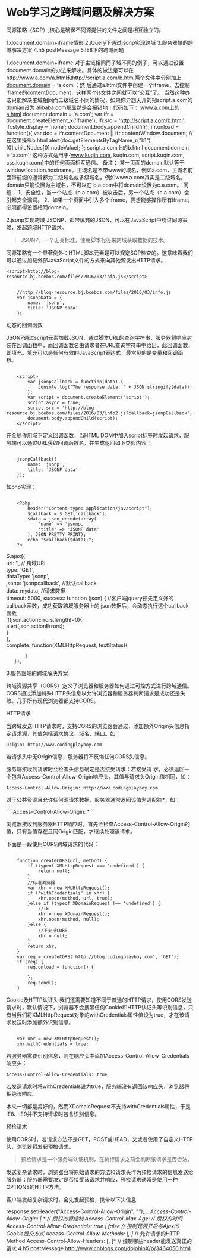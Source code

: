 # Web学习之跨域问题及解决方案
同源策略（SOP）,核心是确保不同源提供的文件之间是相互独立的。

1.document.domain+iframe情形 
2.jQuery下通过jsonp实现跨域 
3.服务器端的跨域解决方案 
4.h5 postMessage
5.IE8下的跨域问题

1.document.domain+iframe
对于主域相同而子域不同的例子，可以通过设置document.domain的办法来解决。具体的做法是可以在
http://www.a.com/a.html和http://script.a.com/b.html两个文件中分别加上document.domain = ‘a.com’；然
后通过a.html文件中创建一个iframe，去控制iframe的contentDocument，这样两个js文件之间就可以“交互”了。
当然这种办法只能解决主域相同而二级域名不同的情况，如果你异想天开的把script.a.com的domian设为
alibaba.com那显然是会报错地！代码如下：
www.a.com上的a.html
document.domain = 'a.com';
var ifr = document.createElement_x('iframe');
ifr.src = 'http://script.a.com/b.html';
ifr.style.display = 'none';
document.body.appendChild(ifr);
ifr.onload = function(){
    var doc = ifr.contentDocument || ifr.contentWindow.document;
    // 在这里操纵b.html
    alert(doc.getElementsByTagName_r("h1")[0].childNodes[0].nodeValue);
};
script.a.com上的b.html
document.domain = 'a.com';
这种方式适用于{www.kuqin.com, kuqin.com, script.kuqin.com, css.kuqin.com}中的任何页面相互通信。
备注：
    某一页面的domain默认等于window.location.hostname。主域名是不带www的域名，例如a.com，主域名前
面带前缀的通常都为二级域名或多级域名，例如www.a.com其实是二级域名。 domain只能设置为主域名，不可以在
b.a.com中将domain设置为c.a.com。
问题：
	1、安全性，当一个站点（b.a.com）被攻击后，另一个站点（c.a.com）会引起安全漏洞。
	2、如果一个页面中引入多个iframe，要想能够操作所有iframe，必须都得设置相同domain。

2.jsonp实现跨域
JSONP，即带填充的JSON，可以在JavaScript中绕过同源策略，发起跨域HTTP请求。

> JSONP，一个无关标准，使用脚本标签来跨域获取数据的技术。

同源策略有一个显著例外：HTML脚本元素是可以规避SOP检查的。这意味着我们可以通过加载外部JavaScript文件的方式来向其他源发出HTTP请求。

```<script>http://blog-resource.bj.bcebos.com/files/2016/03/info.js</script>```

```

    //http://blog-resource.bj.bcebos.com/files/2016/03/info.js
    var jsonpData = {
        name: 'jsonp',
	    title: 'JSONP data'
    };
```

动态的回调函数

JSONP通过script元素加载JSON，通过脚本URL的查询字符串，服务器将响应封装在回调函数中，而回调函数名由请求者在URL查询字符串中给出，此回调函数，即填充。填充可以是任何有效的JavaScript表达式，最常见的是变量和回调函数。

```

    <script>
        var jsonpCallback = function(data) {
            console.log('The response data: ' + JSON.stringify(data));
        };
        var script = document.createElement('script');
        script.async = true;
        script.src = 'http://blog-resource.bj.bcebos.com/files/2016/03/info2.js?callback=jsonpCallback';
        document.body.appendChild(script);
    </script>
```
在全局作用域下定义回调函数，当HTML DOM中加入script标签时发起请求，服务端可以通过URL获取回调函数名，并生成返回如下类似内容：

```

    jsonpCallback({
        name: 'jsonp',
        title: 'JSONP data'
    });
```
如php实现：

```
    
    <?php
        header("Content-type: application/javascript");
        $callback = $_GET['callback'];
        $data = json_encode(array(
            'name' => 'jsonp,
            'title' => 'JSONP data'
        ), JSON_PRETTY_PRINT);
        echo "$callback($data);";
    ?>
```

$.ajax({    
           url: '',  // 跨域URL   
           type: 'GET',    
           dataType: 'jsonp',    
           jsonp: 'jsonpcallback', //默认callback   
           data: mydata, //请求数据   
           timeout: 5000, 
           success: function (json) { //客户端jquery预先定义好的callback函数，成功获取跨域服务器上的
json数据后，会动态执行这个callback函数    
               if(json.actionErrors.length!=0){    
                   alert(json.actionErrors);    
               }    
           },    
           complete: function(XMLHttpRequest, textStatus){    
                 
           }
       });

3.服务器端的跨域解决方案

跨域资源共享（CORS）定义了浏览器和服务器如何通过可控方式进行跨域通信。CORS通过添加特殊HTTP头信息以允许浏览器和服务器判断请求是成功还是失败。几乎所有现代浏览器都支持CORS。

HTTP请求

当跨域发送HTTP请求时，支持CORS的浏览器会通过，添加额外Origin头信息指定请求源，其值包括请求协议、域名、端口。如：

```Origin: http://www.codingplayboy.com```

若请求头中无Origin信息，服务器将不反悔任何CORS头信息。

服务端接收到请求时会检查头信息确定是否接受请求：若接受请  求，必须返回一个包含Access-Control-Allow-Origin响应头，其值与请求头Origin值相同，如：

```Access-Control-Allow-Origin: http://www.codingplayboy.com```

对于公共资源且允许任何源请求数据，服务器通常返回该值为通配符*，如：

````Access-Control-Allow-Origin: *```

浏览器接收到服务器HTTP响应时，首先会检查Access-Control-Allow-Origin的值，只有当值存在且同Origin匹配，才继续处理该请求。

下面是一段使用CORS跨域请求的代码：  
```

    function createCORS(url, method) {
        if (typeof XMLHttpRequest === 'undefined') {
            return null;
        }
        //标准浏览器
        var xhr = new XMLHttpRequest();
        if ('withCredentials' in xhr) {
            xhr.open(method, url, true);
        }else if (typeof XDomainRequest !== 'undefined') {
            //IE
            xhr = new XDomainRequest();
            xhr.open(method, null);
        }else {
            //不支持CORS
            xhr = null;
        }
        return xhr;
    }
    var req = createCORS('http://blog.codingplayboy.com', 'GET');
    if (req) {
        req.onload = function() {
            
        };
        req.send();
    }
```

Cookie及HTTP认证头
我们还需要知道不同于普通的HTTP请求，使用CORS发送请求时，默认情况下，浏览器不会携带任何Cookie和HTTP认证头等识别信息，只有当我们将XMLHttpRequest对象的withCredentials属性值设为true，才在该请求发送时添加额外识别信息。

```
    
    var xhr = new XMLHttpRequest();
    xhr.withCredentials = true;
```

若服务器需要识别信息，则在响应头中添加Access-Control-Allow-Credentials响应头：

```Access-Control-Allow-Credentials: true```

若发送请求时将withCredentials设为true，服务端没有返回该响应头，浏览器将拒绝该响应。

本来一切都是美好的，然而XDomainRequest不支持withCredentials属性，于是IE8、IE9并不支持请求时包含识别信息。

预检请求

使用CORS时，若请求方法不是GET，POST或HEAD，又或者使用了自定义HTTP头，浏览器将发起预检请求。

> 预检请求是一个服务端认证机制，在执行请求之前会判断该请求是否合法。

发送复杂请求时，浏览器会将原始请求的方法和请求头作为预检请求的信息发送给服务器；服务器需要决定是否接受该请求并响应，预检请求通常是使用一种OPTIONS的HTTP方法。

客户端发起复杂请求时，会先发起预检，携带以下头信息

response.setHeader("Access-Control-Allow-Origin", "*");...
Access-Control-Allow-Origin: <origin> | * // 授权的源控制
Access-Control-Max-Age: <delta-seconds> // 授权的时间
Access-Control-Allow-Credentials: true | false // 控制是否开启与Ajax的Cookie提交方式
Access-Control-Allow-Methods: <method>[, <method>]* // 允许请求的HTTP Method
Access-Control-Allow-Headers: <field-name>[, <field-name>]* // 控制哪些header能发送真正的请求 
4.h5 postMessage
http://www.cnblogs.com/dolphinX/p/3464056.html   